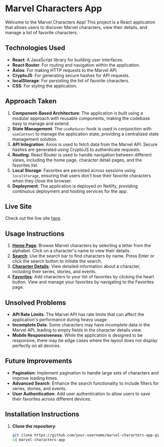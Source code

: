 # Marvel Characters App

Welcome to the Marvel Characters App! This project is a React application that allows users to discover Marvel characters, view their details, and manage a list of favorite characters. 

## Technologies Used

- **React**: A JavaScript library for building user interfaces.
- **React Router**: For routing and navigation within the application.
- **Axios**: For making HTTP requests to the Marvel API.
- **CryptoJS**: For generating secure hashes for API requests.
- **localStorage**: For persisting the list of favorite characters.
- **CSS**: For styling the application.

## Approach Taken

1. **Component-Based Architecture**: The application is built using a modular approach with reusable components, making the codebase easy to manage and extend.
2. **State Management**: The `useReducer` hook is used in conjunction with `useContext` to manage the application state, providing a centralized state management solution.
3. **API Integration**: Axios is used to fetch data from the Marvel API. Secure hashes are generated using CryptoJS to authenticate requests.
4. **Routing**: React Router is used to handle navigation between different views, including the home page, character detail pages, and the favorites list.
5. **Local Storage**: Favorites are persisted across sessions using `localStorage`, ensuring that users don't lose their favorite characters when they close the browser.
6. **Deployment**: The application is deployed on Netlify, providing continuous deployment and hosting services for the app.

## Live Site

Check out the live site [here](https://main--marvel-characters-vault.netlify.app/).

## Usage Instructions

1. [**Home Page**](https://main--marvel-characters-vault.netlify.app/): Browse Marvel characters by selecting a letter from the alphabet. Click on a character's name to view their details.
2. [**Search**](https://main--marvel-characters-vault.netlify.app/search): Use the search bar to find characters by name. Press Enter or click the search button to initiate the search.
3. [**Character Details**](https://main--marvel-characters-vault.netlify.app/character/1009351): View detailed information about a character, including their series, stories, and events.
4. [**Favorites**](https://main--marvel-characters-vault.netlify.app/favorites): Add characters to your list of favorites by clicking the heart button. View and manage your favorites by navigating to the Favorites page.

## Unsolved Problems

- **API Rate Limits**: The Marvel API has rate limits that can affect the application's performance during heavy usage.
- **Incomplete Data**: Some characters may have incomplete data in the Marvel API, leading to empty fields in the character details view.
- **Mobile Responsiveness**: While the application is designed to be responsive, there may be edge cases where the layout does not display perfectly on all devices.

## Future Improvements

- **Pagination**: Implement pagination to handle large sets of characters and improve loading times.
- **Advanced Search**: Enhance the search functionality to include filters for series, stories, and events.
- **User Authentication**: Add user authentication to allow users to save their favorites across different devices.

## Installation Instructions

1. **Clone the repository**:
   ```bash
   git clone https://github.com/your-username/marvel-characters-app.git
   cd marvel-characters-app
